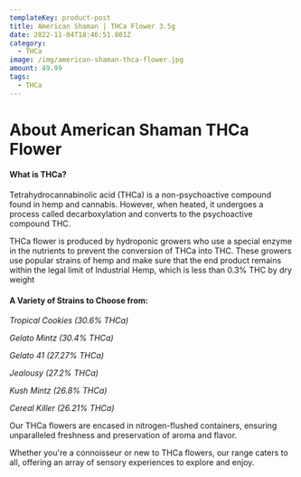 ```yaml
---
templateKey: product-post
title: American Shaman | THCa Flower 3.5g
date: 2022-11-04T18:46:51.801Z
category:
  - THCa
image: /img/american-shaman-thca-flower.jpg
amount: 49.99
tags:
  - THCa
---
```

# About American Shaman THCa Flower

#### **What is THCa?**

Tetrahydrocannabinolic acid (THCa) is a non-psychoactive compound found in hemp and cannabis. However, when heated, it undergoes a process called decarboxylation and converts to the psychoactive compound THC.

THCa flower is produced by hydroponic growers who use a special enzyme in the nutrients to prevent the conversion of THCa into THC. These growers use popular strains of hemp and make sure that the end product remains within the legal limit of Industrial Hemp, which is less than 0.3% THC by dry weight

#### **A Variety of Strains to Choose from:**

*Tropical Cookies (30.6% THCa)*

*Gelato Mintz (30.4% THCa)*

*Gelato 41 (27.27% THCa)*

*Jealousy (27.2% THCa)*

*Kush Mintz (26.8% THCa)*

*Cereal Killer (26.21% THCa)*

Our THCa flowers are encased in nitrogen-flushed containers, ensuring unparalleled freshness and preservation of aroma and flavor.

Whether you're a connoisseur or new to THCa flowers, our range caters to all, offering an array of sensory experiences to explore and enjoy.